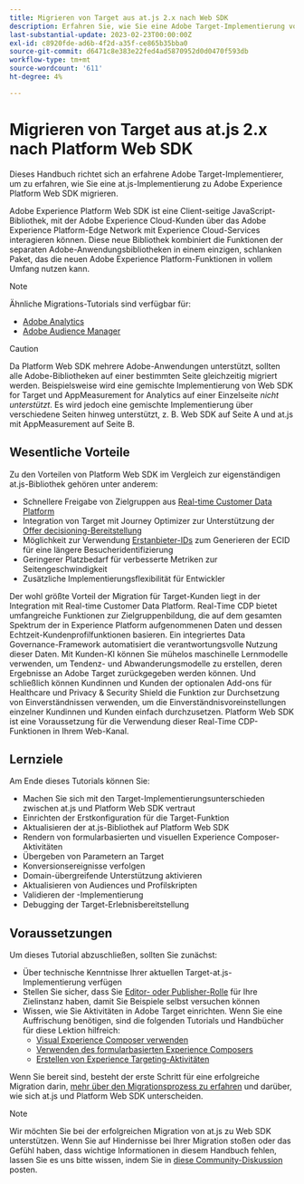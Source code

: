 ```yaml
---
title: Migrieren von Target aus at.js 2.x nach Web SDK
description: Erfahren Sie, wie Sie eine Adobe Target-Implementierung von at.js 2.x zu Adobe Experience Platform Web SDK migrieren. Zu den Themen gehören das Laden der JavaScript-Bibliothek, das Senden von Parametern, Rendering-Aktivitäten und andere bemerkenswerte Hinweise.
last-substantial-update: 2023-02-23T00:00:00Z
exl-id: c8920fde-ad6b-4f2d-a35f-ce865b35bba0
source-git-commit: d6471c8e383e22fed4ad5870952d0d0470f593db
workflow-type: tm+mt
source-wordcount: '611'
ht-degree: 4%

---
```


# Migrieren von Target aus at.js 2.x nach Platform Web SDK

Dieses Handbuch richtet sich an erfahrene Adobe Target-Implementierer, um zu erfahren, wie Sie eine at.js-Implementierung zu Adobe Experience Platform Web SDK migrieren.

Adobe Experience Platform Web SDK ist eine Client-seitige JavaScript-Bibliothek, mit der Adobe Experience Cloud-Kunden über das Adobe Experience Platform-Edge Network mit Experience Cloud-Services interagieren können. Diese neue Bibliothek kombiniert die Funktionen der separaten Adobe-Anwendungsbibliotheken in einem einzigen, schlanken Paket, das die neuen Adobe Experience Platform-Funktionen in vollem Umfang nutzen kann.


>[!NOTE]
>
>Ähnliche Migrations-Tutorials sind verfügbar für:
>
> * [Adobe Analytics](../tutorial-migrate-analytics-websdk/migration-to-websdk-overview.md)
> * [Adobe Audience Manager](https://experienceleague.adobe.com/en/docs/audience-manager/user-guide/migrate-to-web-sdk/appmeasurement-to-web-sdk)

>[!CAUTION]
>
> Da Platform Web SDK mehrere Adobe-Anwendungen unterstützt, sollten alle Adobe-Bibliotheken auf einer bestimmten Seite gleichzeitig migriert werden. Beispielsweise wird eine gemischte Implementierung von Web SDK for Target und AppMeasurement for Analytics auf einer Einzelseite _nicht unterstützt_. Es wird jedoch eine gemischte Implementierung über verschiedene Seiten hinweg unterstützt, z. B. Web SDK auf Seite A und at.js mit AppMeasurement auf Seite B.



## Wesentliche Vorteile

Zu den Vorteilen von Platform Web SDK im Vergleich zur eigenständigen at.js-Bibliothek gehören unter anderem:

* Schnellere Freigabe von Zielgruppen aus [Real-time Customer Data Platform](https://experienceleague.adobe.com/docs/platform-learn/tutorials/experience-cloud/next-hit-personalization.html?lang=de)
* Integration von Target mit Journey Optimizer zur Unterstützung der [Offer decisioning-Bereitstellung](https://experienceleague.adobe.com/docs/target/using/integrate/ajo/offer-decision.html)
* Möglichkeit zur Verwendung [Erstanbieter-IDs](https://experienceleague.adobe.com/docs/platform-learn/data-collection/edge-network/generate-first-party-device-ids.html?lang=de) zum Generieren der ECID für eine längere Besucheridentifizierung
* Geringerer Platzbedarf für verbesserte Metriken zur Seitengeschwindigkeit
* Zusätzliche Implementierungsflexibilität für Entwickler

Der wohl größte Vorteil der Migration für Target-Kunden liegt in der Integration mit Real-time Customer Data Platform. Real-Time CDP bietet umfangreiche Funktionen zur Zielgruppenbildung, die auf dem gesamten Spektrum der in Experience Platform aufgenommenen Daten und dessen Echtzeit-Kundenprofilfunktionen basieren. Ein integriertes Data Governance-Framework automatisiert die verantwortungsvolle Nutzung dieser Daten. Mit Kunden-KI können Sie mühelos maschinelle Lernmodelle verwenden, um Tendenz- und Abwanderungsmodelle zu erstellen, deren Ergebnisse an Adobe Target zurückgegeben werden können. Und schließlich können Kundinnen und Kunden der optionalen Add-ons für Healthcare und Privacy &amp; Security Shield die Funktion zur Durchsetzung von Einverständnissen verwenden, um die Einverständnisvoreinstellungen einzelner Kundinnen und Kunden einfach durchzusetzen. Platform Web SDK ist eine Voraussetzung für die Verwendung dieser Real-Time CDP-Funktionen in Ihrem Web-Kanal.

## Lernziele

Am Ende dieses Tutorials können Sie:

* Machen Sie sich mit den Target-Implementierungsunterschieden zwischen at.js und Platform Web SDK vertraut
* Einrichten der Erstkonfiguration für die Target-Funktion
* Aktualisieren der at.js-Bibliothek auf Platform Web SDK
* Rendern von formularbasierten und visuellen Experience Composer-Aktivitäten
* Übergeben von Parametern an Target
* Konversionsereignisse verfolgen
* Domain-übergreifende Unterstützung aktivieren
* Aktualisieren von Audiences und Profilskripten
* Validieren der -Implementierung
* Debugging der Target-Erlebnisbereitstellung


## Voraussetzungen

Um dieses Tutorial abzuschließen, sollten Sie zunächst:

* Über technische Kenntnisse Ihrer aktuellen Target-at.js-Implementierung verfügen
* Stellen Sie sicher, dass Sie [Editor- oder Publisher-Rolle](https://experienceleague.adobe.com/docs/target/using/administer/manage-users/enterprise/properties-overview.html#section_8C425E43E5DD4111BBFC734A2B7ABC80) für Ihre Zielinstanz haben, damit Sie Beispiele selbst versuchen können
* Wissen, wie Sie Aktivitäten in Adobe Target einrichten. Wenn Sie eine Auffrischung benötigen, sind die folgenden Tutorials und Handbücher für diese Lektion hilfreich:
   * [Visual Experience Composer verwenden](https://experienceleague.adobe.com/docs/target-learn/tutorials/experiences/use-the-visual-experience-composer.html)
   * [Verwenden des formularbasierten Experience Composers](https://experienceleague.adobe.com/docs/target-learn/tutorials/experiences/use-the-form-based-experience-composer.html)
   * [Erstellen von Experience Targeting-Aktivitäten](https://experienceleague.adobe.com/docs/target-learn/tutorials/activities/create-experience-targeting-activities.html)

Wenn Sie bereit sind, besteht der erste Schritt für eine erfolgreiche Migration darin, [mehr über den Migrationsprozess zu erfahren](migration-overview.md) und darüber, wie sich at.js und Platform Web SDK unterscheiden.

>[!NOTE]
>
>Wir möchten Sie bei der erfolgreichen Migration von at.js zu Web SDK unterstützen. Wenn Sie auf Hindernisse bei Ihrer Migration stoßen oder das Gefühl haben, dass wichtige Informationen in diesem Handbuch fehlen, lassen Sie es uns bitte wissen, indem Sie in [diese Community-Diskussion](https://experienceleaguecommunities.adobe.com/t5/adobe-experience-platform-data/tutorial-discussion-migrate-target-from-at-js-to-web-sdk/m-p/575587#M463) posten.

